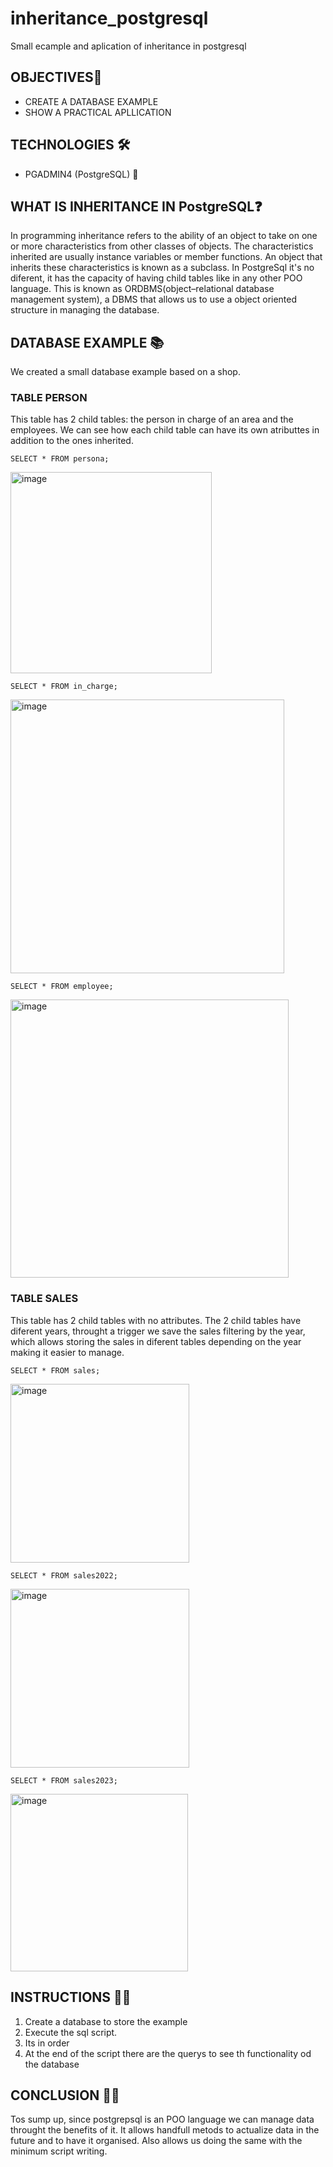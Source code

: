 # inheritance_postgresql
Small ecample and aplication of inheritance in postgresql

## OBJECTIVES🎯

- CREATE A DATABASE EXAMPLE
- SHOW A PRACTICAL APLLICATION

## TECHNOLOGIES 🛠

- PGADMIN4 (PostgreSQL) 🐘

## WHAT IS INHERITANCE IN  PostgreSQL❓

In programming inheritance refers to the ability of an object to take on one or more characteristics from other classes of objects. The characteristics inherited are usually instance variables or member functions. An object that inherits these characteristics is known as a subclass.
In PostgreSql it's no diferent, it has the capacity of having child tables like in any other POO language. This is known as ORDBMS(object–relational database management system), a DBMS that allows us to use a object oriented structure in managing the database.

## DATABASE EXAMPLE 📚

We created a small database example based on a shop.

### TABLE PERSON

This table has 2 child tables: the person in charge of an area and the employees. We can see how each child table can have its own atributtes in addition to the ones inherited.
~~~
SELECT * FROM persona;
~~~

<img width="322" alt="image" src="https://github.com/moha-02/inheritance_postgresql/assets/119495982/2291b9e2-5580-4e2e-9cdf-a1521dca89f4">

~~~
SELECT * FROM in_charge; 
~~~

<img width="438" alt="image" src="https://github.com/moha-02/inheritance_postgresql/assets/119495982/77204c75-3f81-401f-ae75-9b0e744e11e1">

~~~
SELECT * FROM employee;
~~~

<img width="445" alt="image" src="https://github.com/moha-02/inheritance_postgresql/assets/119495982/02096986-a694-4d6d-b792-c0d3f6186275">

### TABLE SALES

This table has 2 child tables with no attributes. The 2 child tables have diferent years, throught a trigger we save the sales filtering by the year, which allows storing the sales in diferent tables depending on the year making it easier to manage.

~~~
SELECT * FROM sales;
~~~

<img width="286" alt="image" src="https://github.com/moha-02/inheritance_postgresql/assets/119495982/56427222-6e13-409e-81a8-647e1d09cf73">

~~~
SELECT * FROM sales2022; 
~~~
<img width="286" alt="image" src="https://github.com/moha-02/inheritance_postgresql/assets/119495982/1a2d1764-097b-47a6-a848-581bf0324f99">

~~~
SELECT * FROM sales2023;
~~~
<img width="284" alt="image" src="https://github.com/moha-02/inheritance_postgresql/assets/119495982/733f92c0-e975-4935-a366-ff05551f73f3">

## INSTRUCTIONS 👷‍♂️

1. Create a database to store the example
2. Execute the sql script.
3. Its in order 
4. At the end of the script there are the querys to see th functionality od the database

## CONCLUSION 👨‍💻

Tos sump up, since postgrepsql is an POO language we can manage data throught the benefits of it. It allows handfull metods to actualize data in the future and to have it organised. Also allows us doing the same with the minimum script writing.



